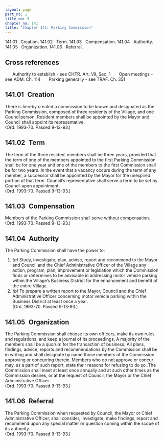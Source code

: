 ```yaml
---
layout: page
part_no: 1
title_no: 5
chapter_no: 141
title: "Chapter 141: Parking Commission"
---
```


141.01   Creation.
141.02   Term.
141.03   Compensation.
141.04   Authority.
141.05   Organization.
141.06   Referral.

## Cross references

      Authority to establish - see
CHTR. Art. VII, Sec. 1
      Open meetings - see ADM. Ch.
114
      Parking generally - see TRAF. Ch.
351

## 141.01   Creation

There is hereby created a commission to be known and designated as the
Parking Commission, composed of three residents of the Village, and one
Councilperson. Resident members shall be appointed by the Mayor and Council
shall appoint its representative.  
(Ord. 1993-70. Passed 9-13-93.)

## 141.02   Term

The term of the three resident members shall be three years, provided that
the term of one of the members appointed to the first Parking Commission shall
be for one year and one of the members to the first Commission shall be for two
years. In the event that a vacancy occurs during the term of any member, a
successor shall be appointed by the Mayor for the unexpired portion of that
term. Council’s representative shall serve a term to be set by Council upon
appointment.  
(Ord. 1993-70. Passed 9-13-93.)

## 141.03   Compensation

Members of the Parking Commission shall serve without compensation.  
(Ord. 1993-70. Passed 9-13-93.)

## 141.04   Authority

The Parking Commission shall have the power to:

<p class="Markdown-list--a-1-A"></p>

1. _(a)_ Study, investigate, plan, advise, report and recommend to the Mayor
and Council and the Chief Administrative Officer of the Village any action,
program, plan, improvement or legislation which the Commission finds or
determines to be advisable in addressing motor vehicle parking within the
Village’s Business District for the enhancement and benefit of the entire
Village.
2. _(b)_ To prepare a written report to the Mayor, Council and the Chief
Administrative Officer concerning motor vehicle parking within the Business
District at least once a year.  
(Ord. 1993-70. Passed 9-13-93.)

## 141.05   Organization

The Parking Commission shall choose its own officers, make its own rules and
regulations, and keep a journal of its proceedings. A majority of the members
shall be a quorum for the transaction of business. All plans, findings,
advice, reports and recommendations by the Commission shall be in writing and
shall designate by name those members of the Commission approving or concurring
therein. Members who do not approve or concur may, as a part of such report,
state their reasons for refusing to do so. The Commission shall meet at least
once annually and at such other times as the Commission desires, or at the
request of Council, the Mayor or the Chief Administrative Officer.  
(Ord. 1993-70. Passed 9-13-93.)

## 141.06   Referral

The Parking Commission when requested by Council, the Mayor or Chief
Administrative Officer, shall consider, investigate, make findings, report and
recommend upon any special matter or question coming within the scope of its
authority.  
(Ord. 1993-70. Passed 9-13-93.)

